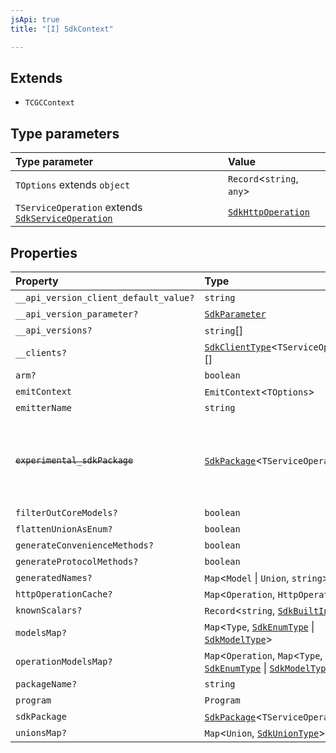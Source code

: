 ```yaml
---
jsApi: true
title: "[I] SdkContext"

---
```

## Extends

- `TCGCContext`

## Type parameters

| Type parameter | Value |
| :------ | :------ |
| `TOptions` extends `object` | `Record`<`string`, `any`\> |
| `TServiceOperation` extends [`SdkServiceOperation`](../type-aliases/SdkServiceOperation.md) | [`SdkHttpOperation`](SdkHttpOperation.md) |

## Properties

| Property | Type | Description | Inherited from |
| :------ | :------ | :------ | :------ |
| `__api_version_client_default_value?` | `string` | - | `TCGCContext.__api_version_client_default_value` |
| `__api_version_parameter?` | [`SdkParameter`](../type-aliases/SdkParameter.md) | - | `TCGCContext.__api_version_parameter` |
| `__api_versions?` | `string`[] | - | `TCGCContext.__api_versions` |
| `__clients?` | [`SdkClientType`](SdkClientType.md)<`TServiceOperation`\>[] | - | - |
| `arm?` | `boolean` | - | `TCGCContext.arm` |
| `emitContext` | `EmitContext`<`TOptions`\> | - | - |
| `emitterName` | `string` | - | `TCGCContext.emitterName` |
| ~~`experimental_sdkPackage`~~ | [`SdkPackage`](SdkPackage.md)<`TServiceOperation`\> | **Deprecated**<br />This property is deprecated. Use `.sdkPackage` instead. | - |
| `filterOutCoreModels?` | `boolean` | - | `TCGCContext.filterOutCoreModels` |
| `flattenUnionAsEnum?` | `boolean` | - | `TCGCContext.flattenUnionAsEnum` |
| `generateConvenienceMethods?` | `boolean` | - | `TCGCContext.generateConvenienceMethods` |
| `generateProtocolMethods?` | `boolean` | - | `TCGCContext.generateProtocolMethods` |
| `generatedNames?` | `Map`<`Model` \| `Union`, `string`\> | - | `TCGCContext.generatedNames` |
| `httpOperationCache?` | `Map`<`Operation`, `HttpOperation`\> | - | `TCGCContext.httpOperationCache` |
| `knownScalars?` | `Record`<`string`, [`SdkBuiltInKinds`](../type-aliases/SdkBuiltInKinds.md)\> | - | `TCGCContext.knownScalars` |
| `modelsMap?` | `Map`<`Type`, [`SdkEnumType`](SdkEnumType.md) \| [`SdkModelType`](SdkModelType.md)\> | - | `TCGCContext.modelsMap` |
| `operationModelsMap?` | `Map`<`Operation`, `Map`<`Type`, [`SdkEnumType`](SdkEnumType.md) \| [`SdkModelType`](SdkModelType.md)\>\> | - | `TCGCContext.operationModelsMap` |
| `packageName?` | `string` | - | `TCGCContext.packageName` |
| `program` | `Program` | - | `TCGCContext.program` |
| `sdkPackage` | [`SdkPackage`](SdkPackage.md)<`TServiceOperation`\> | - | - |
| `unionsMap?` | `Map`<`Union`, [`SdkUnionType`](SdkUnionType.md)\> | - | `TCGCContext.unionsMap` |
